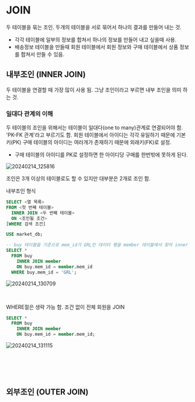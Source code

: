 # JOIN
두 테이블을 묶는 조인. 두개의 테이블을 서로 묶어서 하나의 결과를 만들어 내는 것.
- 각각 테이블에 일부의 정보를 합쳐서 하나의 정보를 만들어 내고 싶을때 사용.
- 배송정보 테이블을 만들때 회원 테이블에서 회원 정보와 구매 테이블에서 상품 정보를 합쳐서 만들 수 있음.



## 내부조인 (INNER JOIN)
두 테이블을 연결할 때 가장 많이 사용 됨. 그냥 조인이라고 부르면 내부 조인을 의미 하는 것.

### 일대다 관계의 이해
두 테이블의 조인을 위해서는 테이블이 일대다(one to many)관계로 연결되어야 함. 'PK-FK 관계'라고 부르기도 함.
회원 테이블에서 아이디는 각각 유일하기 때문에 기본키(PK) 구매 테이블의 아이디는 여러개가 존재하기 때문에 외래키(FK)로 설정.
- 구매 테이블의 아이디를 PK로 설정하면 한 아이디당 구매를 한번밖에 못하게 된다.

![20240214_125816](https://github.com/junhosong0/MySQL/assets/117610783/347affa0-b0c8-4e2d-ba6b-ddd2e4752b1a)


조인은 3개 이상의 테이블로도 할 수 있지만 대부분은 2개로 조인 함.

내부조인 형식
```SQL
SELECT <열 목록>
FROM <첫 번째 테이블>
  INNER JOIN <두 번째 테이블>
  ON <조인될 조건>
[WHERE 검색 조건]
```

```SQL
USE market_db;

-- buy 테이블을 기준으로 mem_id가 GRL인 데이터 행을 member 테이블에서 찾아 inner join해라.
SELECT *
  FROM buy
    INNER JOIN member
    ON buy.mem_id = member.mem_id
  WHERE buy.mem_id = 'GRL';
```

![20240214_130709](https://github.com/junhosong0/MySQL/assets/117610783/3777a8e6-f974-417f-b118-91ac011c9fd8)

</br>

WHERE절은 생략 가능 함. 조건 없이 전체 회원을 JOIN
```SQL
SELECT *
  FROM buy
    INNER JOIN member
    ON buy.mem_id = member.mem_id;
```

![20240214_131115](https://github.com/junhosong0/MySQL/assets/117610783/aae1c7ce-00cb-4b03-8654-411135f6d293)

</br>

```SQL

```

```SQL

```

```SQL

```






## 외부조인 (OUTER JOIN)
